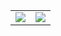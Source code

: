 <table>
  <tr>
    <td align="center" style="padding=0;width=50%;">
      <img align="center" style="padding=4;" src="https://gh-stats.didinele.me/api/?username=matary1&show_icons=true&title_color=4F8CC9&text_color=9f9f9f&bg_color=00ff84&hide_border=true&icon_color=00ff84&hide_title=true&count_private=true"/>
    </td>
    <td align="center" style="padding=0;width=50%;">
      <img align="center" style="padding=0;" src="https://gh-stats.didinele.me/api/top-langs/?username=matary&layout=compact&show_icons=true&title_color=00ff84&text_color=9f9f9f&bg_color=ff3000&hide_border=true&icon_color=00ff84&count_private=true&extra=matary1 -djs-v13-bot,ghost-ping-detector"/>
    </td>
  </tr>
</table>
